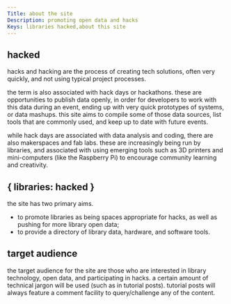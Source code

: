 ```yaml
---
Title: about the site
Description: promoting open data and hacks
Keys: libraries hacked,about this site
---
```


hacked
------

hacks and hacking are the process of creating tech solutions, often very quickly, and not using typical project processes.

the term is also associated with hack days or hackathons.  these are opportunities to publish data openly, in order for developers to work with this data during an event, ending up with very quick prototypes of systems, or data mashups.  this site aims to compile some of those data sources, list tools that are commonly used, and keep up to date with future events.

while hack days are associated with data analysis and coding, there are also makerspaces and fab labs.  these are increasingly being run by libraries, and associated with using emerging tools such as 3D printers and mini-computers (like the Raspberry Pi) to encourage community learning and creativity.

{ libraries: hacked }
---------------------

the site has two primary aims.

- to promote libraries as being spaces appropriate for hacks, as well as pushing for more library open data;
- to provide a directory of library data, hardware, and software tools.

target audience
---------------

the target audience for the site are those who are interested in library technology, open data, and participating in hacks.  a certain amount of technical jargon will be used (such as in tutorial posts).  tutorial posts will always feature a comment facility to query/challenge any of the content.